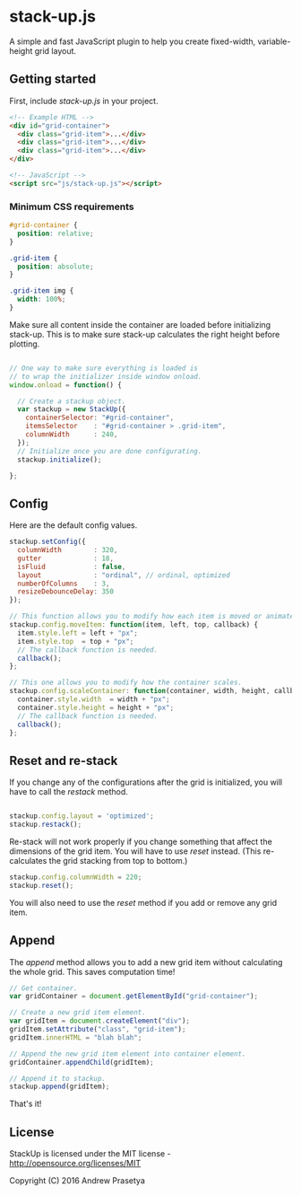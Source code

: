 # stack-up.js

A simple and fast JavaScript plugin to help you create fixed-width, variable-height grid layout.

## Getting started

First, include _stack-up.js_ in your project.

```html
<!-- Example HTML -->
<div id="grid-container">
  <div class="grid-item">...</div>
  <div class="grid-item">...</div>
  <div class="grid-item">...</div>
</div>

<!-- JavaScript -->
<script src="js/stack-up.js"></script>
```

### Minimum CSS requirements

```css
#grid-container {
  position: relative;
}

.grid-item {
  position: absolute;
}

.grid-item img {
  width: 100%;
}
```

Make sure all content inside the container are loaded before initializing stack-up.
This is to make sure stack-up calculates the right height before plotting.

```javascript

// One way to make sure everything is loaded is
// to wrap the initializer inside window onload.
window.onload = function() {

  // Create a stackup object.
  var stackup = new StackUp({
    containerSelector: "#grid-container",
    itemsSelector    : "#grid-container > .grid-item",
    columnWidth      : 240,
  });
  // Initialize once you are done configurating.
  stackup.initialize();

};
```

## Config

Here are the default config values.

```javascript
stackup.setConfig({
  columnWidth        : 320,
  gutter             : 18,
  isFluid            : false,
  layout             : "ordinal", // ordinal, optimized
  numberOfColumns    : 3,
  resizeDebounceDelay: 350
});

// This function allows you to modify how each item is moved or animated.
stackup.config.moveItem: function(item, left, top, callback) {
  item.style.left = left + "px";
  item.style.top  = top + "px";
  // The callback function is needed.
  callback();
};

// This one allows you to modify how the container scales.
stackup.config.scaleContainer: function(container, width, height, callback) {
  container.style.width  = width + "px";
  container.style.height = height + "px";
  // The callback function is needed.
  callback();
};
```

## Reset and re-stack

If you change any of the configurations after the grid is initialized,
you will have to call the _restack_ method.

```javascript

stackup.config.layout = 'optimized';
stackup.restack();
```

Re-stack will not work properly if you change something that affect the dimensions of the grid item. You will have to use _reset_ instead. (This re-calculates the grid stacking from top to bottom.)

```javascript
stackup.config.columnWidth = 220;
stackup.reset();
```

You will also need to use the _reset_ method if you add or remove any grid item.

## Append

The _append_ method allows you to add a new grid item without calculating the whole grid.
This saves computation time!

```javascript
// Get container.
var gridContainer = document.getElementById("grid-container");

// Create a new grid item element.
var gridItem = document.createElement("div");
gridItem.setAttribute("class", "grid-item");
gridItem.innerHTML = "blah blah";

// Append the new grid item element into container element.
gridContainer.appendChild(gridItem);

// Append it to stackup.
stackup.append(gridItem);
```

That's it!

## License

StackUp is licensed under the MIT license - http://opensource.org/licenses/MIT

Copyright (C) 2016 Andrew Prasetya
